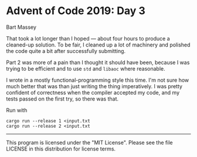 # Advent of Code 2019: Day 3
Bart Massey

That took a lot longer than I hoped — about four hours to
produce a cleaned-up solution. To be fair, I cleaned up a
lot of machinery and polished the code quite a bit after
successfully submitting.

Part 2 was more of a pain than I thought it should have
been, because I was trying to be efficient and to use `std`
and `libaoc` where reasonable.

I wrote in a mostly functional-programming style this
time. I'm not sure how much better that was than just
writing the thing imperatively. I was pretty confident of
correctness when the compiler accepted my code, and my tests
passed on the first try, so there was that.

Run with

    cargo run --release 1 <input.txt
    cargo run --release 2 <input.txt

---

This program is licensed under the "MIT License".
Please see the file LICENSE in this distribution
for license terms.

